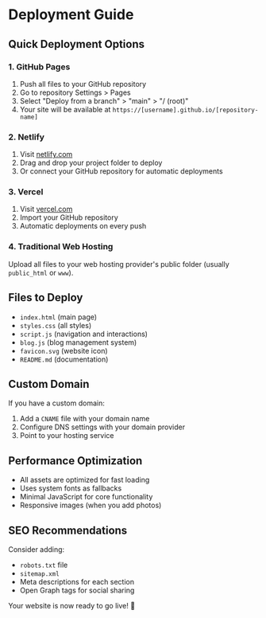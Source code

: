 # Deployment Guide

## Quick Deployment Options

### 1. GitHub Pages
1. Push all files to your GitHub repository
2. Go to repository Settings > Pages
3. Select "Deploy from a branch" > "main" > "/ (root)"
4. Your site will be available at `https://[username].github.io/[repository-name]`

### 2. Netlify
1. Visit [netlify.com](https://netlify.com)
2. Drag and drop your project folder to deploy
3. Or connect your GitHub repository for automatic deployments

### 3. Vercel
1. Visit [vercel.com](https://vercel.com)
2. Import your GitHub repository
3. Automatic deployments on every push

### 4. Traditional Web Hosting
Upload all files to your web hosting provider's public folder (usually `public_html` or `www`).

## Files to Deploy
- `index.html` (main page)
- `styles.css` (all styles)
- `script.js` (navigation and interactions)
- `blog.js` (blog management system)
- `favicon.svg` (website icon)
- `README.md` (documentation)

## Custom Domain
If you have a custom domain:
1. Add a `CNAME` file with your domain name
2. Configure DNS settings with your domain provider
3. Point to your hosting service

## Performance Optimization
- All assets are optimized for fast loading
- Uses system fonts as fallbacks
- Minimal JavaScript for core functionality
- Responsive images (when you add photos)

## SEO Recommendations
Consider adding:
- `robots.txt` file
- `sitemap.xml`
- Meta descriptions for each section
- Open Graph tags for social sharing

Your website is now ready to go live! 🚀
